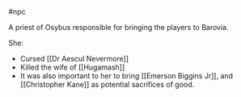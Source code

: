 #npc 

A priest of Osybus responsible for bringing the players to Barovia.

She:
- Cursed [[Dr Aescul Nevermore]]
- Killed the wife of [[Hugamash]]
- It was also important to her to bring [[Emerson Biggins Jr]], and [[Christopher Kane]] as potential sacrifices of good. 